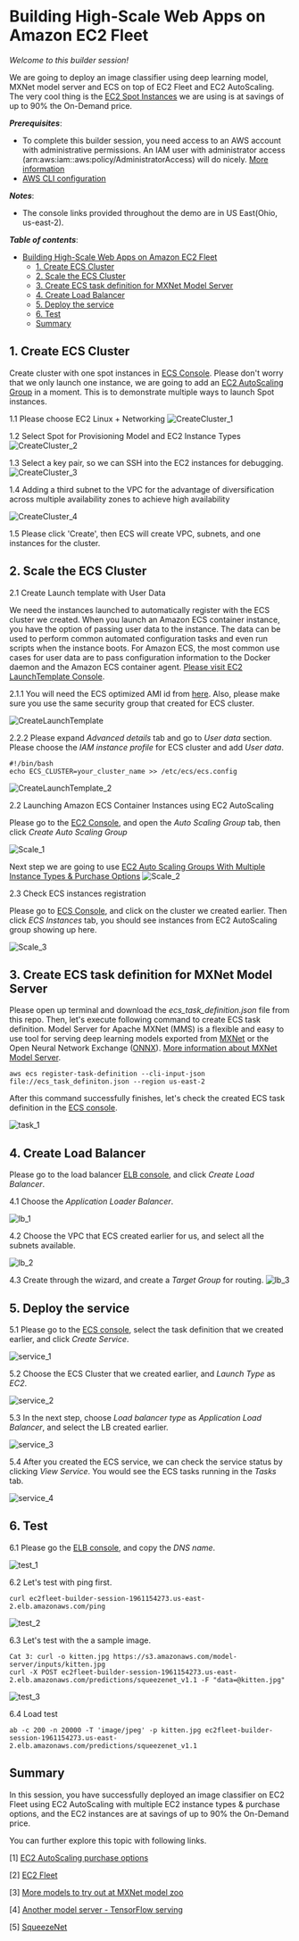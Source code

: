 # Building High-Scale Web Apps on Amazon EC2 Fleet

*Welcome to this builder session!*

We are going to deploy an image classifier using deep learning model, MXNet model server and ECS on top of EC2 Fleet and EC2 AutoScaling. The very cool thing is the [EC2 Spot Instances](https://aws.amazon.com/ec2/spot/) we are using is at savings of up to 90% the On-Demand price.

***Prerequisites***:

* To complete this builder session, you need access to an AWS account with administrative permissions. An IAM user with administrator access (arn:aws:iam::aws:policy/AdministratorAccess) will do nicely. [More information](https://aws.amazon.com/premiumsupport/knowledge-center/create-and-activate-aws-account/)
* [AWS CLI configuration](https://docs.aws.amazon.com/cli/latest/userguide/cli-chap-getting-started.html)

***Notes***:

* The console links provided throughout the demo are in US East(Ohio, us-east-2).

***Table of contents***:

   * [Building High-Scale Web Apps on Amazon EC2 Fleet](#building-high-scale-web-apps-on-amazon-ec2-fleet)
      * [1. Create ECS Cluster](#1-create-ecs-cluster)
      * [2. Scale the ECS Cluster](#2-scale-the-ecs-cluster)
      * [3. Create ECS task definition for MXNet Model Server](#3-create-ecs-task-definition-for-mxnet-model-server)
      * [4. Create Load Balancer](#4-create-load-balancer)
      * [5. Deploy the service](#5-deploy-the-service)
      * [6. Test](#6-test)
      * [Summary](#summary)

## 1. Create ECS Cluster

Create cluster with one spot instances in [ECS Console](https://us-east-2.console.aws.amazon.com/ecs/home?region=us-east-2#/clusters). Please don't worry that we only launch one instance, we are going to add an [EC2 AutoScaling Group](https://docs.aws.amazon.com/autoscaling/ec2/userguide/AutoScalingGroup.html) in a moment. This is to demonstrate multiple ways to launch Spot instances. 

1.1 Please choose EC2 Linux + Networking
![CreateCluster_1](images/1_1.png)

1.2 Select Spot for Provisioning Model and EC2 Instance Types
![CreateCluster_2](images/1_2.png)

1.3 Select a key pair, so we can SSH into the EC2 instances for debugging.
![CreateCluster_3](images/1_3.png)

1.4 Adding a third subnet to the VPC for the advantage of diversification across multiple availability zones to achieve high availability

![CreateCluster_4](images/1_4.png)

1.5 Please click 'Create', then ECS will create VPC, subnets, and one instances for the cluster.

## 2. Scale the ECS Cluster

2.1 Create Launch template with User Data

We need the instances launched to automatically register with the ECS cluster we created. When you launch an Amazon ECS container instance, you have the option of passing user data to the instance. The data can be used to perform common automated configuration tasks and even run scripts when the instance boots. For Amazon ECS, the most common use cases for user data are to pass configuration information to the Docker daemon and the Amazon ECS container agent. [Please visit EC2 LaunchTemplate Console](https://us-east-2.console.aws.amazon.com/ec2/v2/home?region=us-east-2#CreateTemplate:).

2.1.1 You will need the ECS optimized AMI id from [here](https://docs.aws.amazon.com/AmazonECS/latest/developerguide/launch_container_instance.html). Also, please make sure you use the same security group that created for ECS cluster.

![CreateLaunchTemplate](images/2_1.png)

2.2.2 Please expand *Advanced details* tab and go to *User data* section. Please choose the *IAM instance profile* for ECS cluster and add *User data*.

```
#!/bin/bash
echo ECS_CLUSTER=your_cluster_name >> /etc/ecs/ecs.config
```
![CreateLaunchTemplate_2](images/2_2.png)

2.2 Launching Amazon ECS Container Instances using EC2 AutoScaling

Please go to the [EC2 Console](https://us-east-2.console.aws.amazon.com/ec2), and open the *Auto Scaling Group* tab, then click *Create Auto Scaling Group*

![Scale_1](images/2_3.png)

Next step we are going to use [EC2 Auto Scaling Groups With Multiple Instance Types & Purchase Options](https://aws.amazon.com/blogs/aws/new-ec2-auto-scaling-groups-with-multiple-instance-types-purchase-options/)
![Scale_2](images/2_4.png)

2.3 Check ECS instances registration

Please go to [ECS Console](https://us-east-2.console.aws.amazon.com/ecs), and click on the cluster we created earlier. Then click *ECS Instances* tab, you should see instances from EC2 AutoScaling group showing up here.

![Scale_3](images/2_5.png)

## 3. Create ECS task definition for MXNet Model Server

Please open up terminal and download the *ecs_task_definition.json* file from this repo. Then, let's execute following command to create ECS task definition. Model Server for Apache MXNet (MMS) is a flexible and easy to use tool for serving deep learning models exported from [MXNet](http://mxnet.io/) or the Open Neural Network Exchange ([ONNX](http://onnx.ai/)).
[More information about MXNet Model Server](https://github.com/awslabs/mxnet-model-server).

```
aws ecs register-task-definition --cli-input-json file://ecs_task_definiton.json --region us-east-2
```

After this command successfully finishes, let's check the created ECS task definition in the [ECS console](https://us-east-2.console.aws.amazon.com/ecs/home?region=us-east-2#/taskDefinitions).  

![task_1](images/3_1.png)

## 4. Create Load Balancer

Please go to the load balancer [ELB console](https://us-east-2.console.aws.amazon.com/ec2/v2/home?region=us-east-2#LoadBalancers:), and click *Create Load Balancer*.

4.1 Choose the *Application Loader Balancer*.

![lb_1](images/4_1.png)

4.2 Choose the VPC that ECS created earlier for us, and select all the subnets available.

![lb_2](images/4_2.png)

4.3 Create through the wizard, and create a *Target Group* for routing.
![lb_3](images/4_3.png)

## 5. Deploy the service

5.1 Please go to the [ECS console](https://us-east-2.console.aws.amazon.com/ecs/home?region=us-east-2#/taskDefinitions/ec2-fleet-builder-session/1), select the task definition that we created earlier, and click *Create Service*.

![service_1](images/5_1.png)

5.2 Choose the ECS Cluster that we created earlier, and *Launch Type* as *EC2*.

![service_2](images/5_2.png)

5.3 In the next step, choose *Load balancer type* as *Application Load Balancer*, and select the LB created earlier.

![service_3](images/5_3.png)

5.4 After you created the ECS service, we can check the service status by clicking *View Service*. You would see the ECS tasks running in the *Tasks* tab.

![service_4](images/5_4.png)

## 6. Test

6.1 Please go the [ELB console](https://us-east-2.console.aws.amazon.com/ec2/v2/home?region=us-east-2#LoadBalancers:), and copy the *DNS name*.

![test_1](images/6_1.png)

6.2 Let's test with ping first.

```
curl ec2fleet-builder-session-1961154273.us-east-2.elb.amazonaws.com/ping
```

![test_2](images/6_2.png)

6.3 Let's test with the a sample image. 

```
Cat 3: curl -o kitten.jpg https://s3.amazonaws.com/model-server/inputs/kitten.jpg
curl -X POST ec2fleet-builder-session-1961154273.us-east-2.elb.amazonaws.com/predictions/squeezenet_v1.1 -F "data=@kitten.jpg"
```

![test_3](images/6_3.png)

6.4 Load test

```
ab -c 200 -n 20000 -T 'image/jpeg' -p kitten.jpg ec2fleet-builder-session-1961154273.us-east-2.elb.amazonaws.com/predictions/squeezenet_v1.1
```

## Summary

In this session, you have successfully deployed an image classifier on EC2 Fleet using EC2 AutoScaling with multiple EC2 instance types & purchase options, and the EC2 instances are at savings of up to 90% the On-Demand price. 

You can further explore this topic with following links.

[1] [EC2 AutoScaling purchase options](https://docs.aws.amazon.com/autoscaling/ec2/userguide/AutoScalingGroup.html#asg-purchase-options)

[2] [EC2 Fleet](https://aws.amazon.com/blogs/aws/ec2-fleet-manage-thousands-of-on-demand-and-spot-instances-with-one-request/)

[3] [More models to try out at MXNet model zoo](https://github.com/awslabs/mxnet-model-server/blob/master/docs/model_zoo.md)

[4] [Another model server - TensorFlow serving](https://docs.aws.amazon.com/dlami/latest/devguide/tutorial-tfserving.html)

[5] [SqueezeNet](https://arxiv.org/abs/1602.07360)